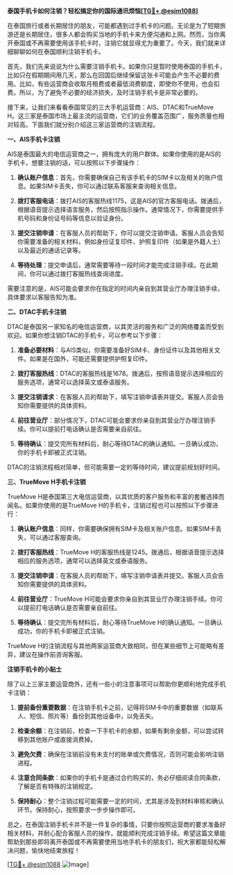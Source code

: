 **泰国手机卡如何注销？轻松搞定你的国际通讯烦恼[[TG💪+ @esim1088](https://t.me/s/esim1088)]**

在泰国旅行或者长期居住的朋友，可能都遇到过手机卡的问题。无论是为了短期旅游还是长期居住，很多人都会购买当地的手机卡来方便沟通和上网。然而，当你离开泰国或不再需要使用该手机卡时，注销它就显得尤为重要了。今天，我们就来详细聊聊如何在泰国顺利注销手机卡。

首先，我们先来说说为什么需要注销手机卡。如果你只是暂时使用泰国的手机卡，比如只在假期期间用几天，那么在回国后继续保留这张卡可能会产生不必要的费用。比如，有些运营商会收取月租费或者最低消费额度，即使你不使用，也会扣费。所以，为了避免不必要的经济损失，及时注销手机卡是非常必要的。

接下来，让我们来看看泰国常见的三大手机运营商：AIS、DTAC和TrueMove H。这三家是泰国市场上最主流的运营商，它们的业务覆盖范围广，服务质量也相对较高。下面我们就分别介绍这三家运营商的注销流程。

**一、AIS手机卡注销**

AIS是泰国最大的电信运营商之一，拥有庞大的用户群体。如果你使用的是AIS的手机卡，想要注销的话，可以按照以下步骤操作：

1. **确认账户信息**：首先，你需要确保自己有该手机卡的SIM卡以及相关的账户信息。如果SIM卡丢失，你可以通过联系客服来查询相关信息。

2. **拨打客服电话**：拨打AIS的客服热线1175，这是AIS的官方客服电话。拨通后，根据语音提示选择语言服务，然后按照指示操作。通常情况下，你需要提供手机号码和身份证号码等信息以验证身份。

3. **提交注销申请**：在客服人员的帮助下，你可以提交注销申请。客服人员会告知你需要准备的相关材料，例如身份证复印件、护照复印件（如果是外籍人士）以及最近的通话记录等。

4. **等待处理**：提交申请后，通常需要等待一段时间才能完成注销手续。在此期间，你可以通过拨打客服热线查询进度。

需要注意的是，AIS可能会要求你在指定的时间内亲自到其营业厅办理注销手续，具体要求以客服告知为准。

**二、DTAC手机卡注销**

DTAC是泰国另一家知名的电信运营商，以其灵活的服务和广泛的网络覆盖而受到欢迎。如果你想注销DTAC的手机卡，可以参考以下步骤：

1. **准备必要材料**：与AIS类似，你需要准备好SIM卡、身份证件以及其他相关文件。如果是在国外，可能还需要提供护照复印件。

2. **拨打客服热线**：DTAC的客服热线是1678。拨通后，按照语音提示选择相应的服务选项，通常可以选择英文或泰语服务。

3. **提交注销请求**：在客服人员的帮助下，填写注销申请表并提交。客服人员会告知你需要提供的具体资料。

4. **前往营业厅**：部分情况下，DTAC可能会要求你亲自到其营业厅办理注销手续。你可以提前打电话确认是否需要亲自前往。

5. **等待确认**：提交完所有材料后，耐心等待DTAC的确认通知。一旦确认成功，你的手机卡即被正式注销。

DTAC的注销流程相对简单，但可能需要一定的等待时间，建议提前规划好时间。

**三、TrueMove H手机卡注销**

TrueMove H是泰国第三大电信运营商，以其优质的客户服务和丰富的套餐选择而闻名。如果你使用的是TrueMove H的手机卡，注销过程也可以按照以下步骤进行：

1. **确认账户信息**：同样，你需要确保拥有SIM卡及相关账户信息。如果SIM卡丢失，可以通过客服查询。

2. **拨打客服热线**：TrueMove H的客服热线是1245。拨通后，根据语音提示选择相应的服务选项，通常可以选择英文或泰语服务。

3. **提交注销申请**：在客服人员的帮助下，填写注销申请表并提交。客服人员会告知你需要提供的具体资料。

4. **前往营业厅**：TrueMove H可能会要求你亲自到其营业厅办理注销手续。你可以提前打电话确认是否需要亲自前往。

5. **等待确认**：提交完所有材料后，耐心等待TrueMove H的确认通知。一旦确认成功，你的手机卡即被正式注销。

TrueMove H的注销流程与其他两家运营商大致相同，但在某些细节上可能略有差异，建议在操作前咨询客服。

**注销手机卡的小贴士**

除了以上三家主要运营商外，还有一些小的注意事项可以帮助你更顺利地完成手机卡注销：

1. **提前备份重要数据**：在注销手机卡之前，记得将SIM卡中的重要数据（如联系人、短信、照片等）备份到其他设备中，以免丢失。

2. **检查余额**：在注销前，检查一下手机卡的余额，如果有剩余金额，可以尝试转移到其他账户或直接消费掉。

3. **避免欠费**：确保在注销前没有未支付的账单或欠费情况，否则可能会影响注销进程。

4. **注意合同条款**：如果你的手机卡是通过合约购买的，务必仔细阅读合同条款，了解是否有特殊的注销规定。

5. **保持耐心**：整个注销过程可能需要一定的时间，尤其是涉及到材料审核和确认环节。保持耐心，按照要求一步步操作即可。

总之，在泰国注销手机卡并不是一件复杂的事情，只要你按照运营商的要求准备好相关材料，并耐心配合客服人员的操作，就能顺利完成注销手续。希望这篇文章能帮助到那些即将离开泰国或不再需要使用当地手机卡的朋友们，祝大家都能轻松解决问题，愉快地结束旅程！

[[TG💪+ @esim1088](https://t.me/s/esim1088) ![Image](https://i.postimg.cc/4NQfJmqS/Snipaste-2025-05-13-00-14-12.png)]
